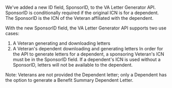 We've added a new ID field, SponsorID, to the VA Letter Generator API. SponsorID is conditionally required if the original ICN is for a dependent. The SponsorID is the ICN of the Veteran affiliated with the dependent.

With the new SponsorID field, the VA Letter Generator API supports two use cases:
1) A Veteran generating and downloading letters
2) A Veteran's dependent downloading and generating letters
In order for the API to generate letters for a dependent, a sponsoring Veteran's ICN must be in the SponsorID field. If a dependent's ICN is used without a SponsorID, letters will not be available to the dependent.


Note:  Veterans are not provided the Dependent letter; only a Dependent has the option to generate a Benefit Summary Dependent Letter. 
